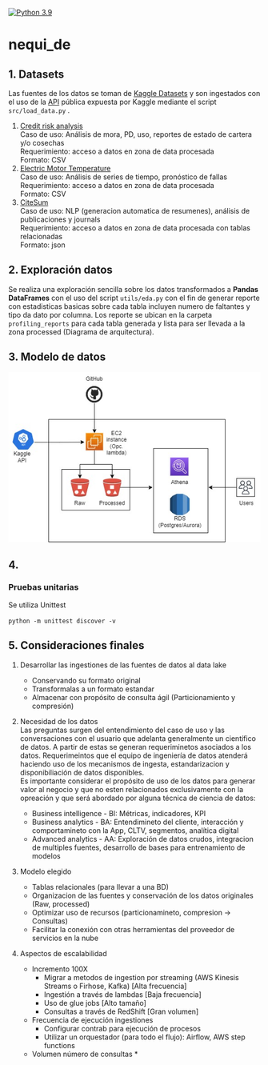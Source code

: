 [![Python 3.9](https://img.shields.io/badge/python-3.9-blue.svg)](https://www.python.org/downloads/release/python-390/)

# nequi_de
## 1. Datasets
Las fuentes de los datos se toman de [Kaggle Datasets](https://www.kaggle.com/datasets "Kaggle Datasets") y son ingestados con el uso de la [API](https://www.kaggle.com/docs/api "Kaggle API") pública expuesta por Kaggle mediante el script `src/load_data.py` .
1. [Credit risk analysis](https://www.kaggle.com/datasets/ranadeep/credit-risk-dataset "CreditRisk")  
   Caso de uso: Análisis de mora, PD, uso, reportes de estado de cartera y/o cosechas  
   Requerimiento: acceso a datos en zona de data procesada  
   Formato: CSV
2. [Electric Motor Temperature](https://www.kaggle.com/datasets/wkirgsn/electric-motor-temperature "ElectrinMotorTemperature")  
   Caso de uso: Análisis de series de tiempo, pronóstico de fallas  
   Requerimiento: acceso a datos en zona de data procesada  
   Formato: CSV
3. [CiteSum](https://www.kaggle.com/datasets/nbroad/cite-sum "CiteSum")  
   Caso de uso: NLP (generacion automatica de resumenes), análisis de publicaciones y journals  
   Requerimiento: acceso a datos en zona de data procesada con tablas relacionadas  
   Formato: json

## 2. Exploración datos

Se realiza una exploración sencilla sobre los datos transformados a **Pandas DataFrames** con el uso del script `utils/eda.py` con el fin de generar reporte con estadisticas basicas sobre cada tabla incluyen numero de faltantes y tipo da dato por columna. Los reporte se ubican en la carpeta `profiling_reports` para cada tabla generada y lista para ser llevada a la zona processed (Diagrama de arquitectura).

## 3. Modelo de datos

![Alt text](img/diagram_01.jpg "Architecre Overview")

## 4. 


### Pruebas unitarias

Se utiliza Unittest

`python -m unittest discover -v`


## 5. Consideraciones finales

1. Desarrollar las ingestiones de las fuentes de datos al data lake  
   * Conservando su formato original
   * Transformalas a un formato estandar
   * Almacenar con propósito de consulta ágil (Particionamiento y compresión)
2. Necesidad de los datos  
   Las preguntas surgen del entendimiento del caso de uso y las conversaciones con el usuario que adelanta generalmente un científico de datos. A partir de estas se generan requeriminetos asociados a los datos. Requerimeintos que el equipo de ingeniería de datos atenderá haciendo uso de los mecanismos de ingesta, estandarizacion y disponibiliación de datos disponibles.    
   Es importante considerar el propósito de uso de los datos para generar valor al negocio y que no esten relacionados exclusivamente con la opreación y que será abordado por alguna técnica de ciencia de datos:
      * Business intelligence - BI: Métricas, indicadores, KPI
      * Business analytics - BA: Entendimineto del cliente, interacción y comportamineto con la App, CLTV, segmentos, analítica digital
      * Advanced analytics - AA: Exploración de datos crudos, integracion de multiples fuentes, desarrollo de bases para entrenamiento de modelos

3. Modelo elegido
   * Tablas relacionales (para llevar a una BD)
   * Organizacion de las fuentes y conservación de los datos originales (Raw, processed)
   * Optimizar uso de recursos (particionamineto, compresion -> Consultas)
   * Facilitar la conexión con otras herramientas del proveedor de servicios en la nube

4. Aspectos de escalabilidad
   * Incremento 100X
      * Migrar a metodos de ingestion por streaming (AWS Kinesis Streams o Firhose, Kafka) [Alta frecuencia]
      * Ingestión a través de lambdas [Baja frecuencia]
      * Uso de glue jobs [Alto tamaño]
      * Consultas a través de RedShift [Gran volumen]
   * Frecuencia de ejecución ingestiones
      * Configurar contrab para ejecución de procesos
      * Utilizar un orquestador (para todo el flujo): Airflow, AWS step functions
   * Volumen número de consultas
      *
   



